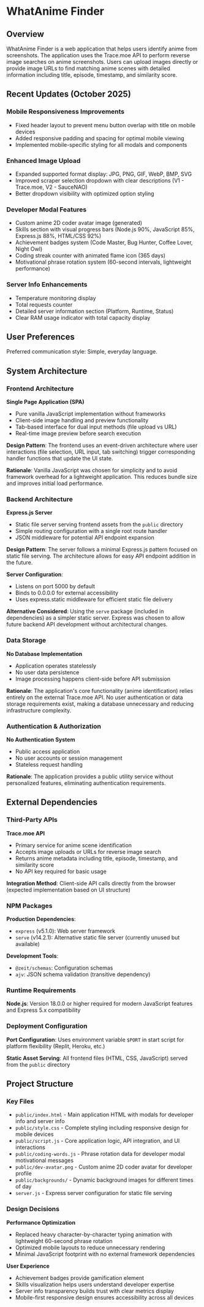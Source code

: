 # WhatAnime Finder

## Overview

WhatAnime Finder is a web application that helps users identify anime from screenshots. The application uses the Trace.moe API to perform reverse image searches on anime screenshots. Users can upload images directly or provide image URLs to find matching anime scenes with detailed information including title, episode, timestamp, and similarity score.

## Recent Updates (October 2025)

### Mobile Responsiveness Improvements
- Fixed header layout to prevent menu button overlap with title on mobile devices
- Added responsive padding and spacing for optimal mobile viewing
- Implemented mobile-specific styling for all modals and components

### Enhanced Image Upload
- Expanded supported format display: JPG, PNG, GIF, WebP, BMP, SVG
- Improved scraper selection dropdown with clear descriptions (V1 - Trace.moe, V2 - SauceNAO)
- Better dropdown visibility with optimized option styling

### Developer Modal Features
- Custom anime 2D coder avatar image (generated)
- Skills section with visual progress bars (Node.js 90%, JavaScript 85%, Express.js 88%, HTML/CSS 92%)
- Achievement badges system (Code Master, Bug Hunter, Coffee Lover, Night Owl)
- Coding streak counter with animated flame icon (365 days)
- Motivational phrase rotation system (60-second intervals, lightweight performance)

### Server Info Enhancements
- Temperature monitoring display
- Total requests counter
- Detailed server information section (Platform, Runtime, Status)
- Clear RAM usage indicator with total capacity display

## User Preferences

Preferred communication style: Simple, everyday language.

## System Architecture

### Frontend Architecture

**Single Page Application (SPA)**
- Pure vanilla JavaScript implementation without frameworks
- Client-side image handling and preview functionality
- Tab-based interface for dual input methods (file upload vs URL)
- Real-time image preview before search execution

**Design Pattern**: The frontend uses an event-driven architecture where user interactions (file selection, URL input, tab switching) trigger corresponding handler functions that update the UI state.

**Rationale**: Vanilla JavaScript was chosen for simplicity and to avoid framework overhead for a lightweight application. This reduces bundle size and improves initial load performance.

### Backend Architecture

**Express.js Server**
- Static file server serving frontend assets from the `public` directory
- Simple routing configuration with a single root route handler
- JSON middleware for potential API endpoint expansion

**Design Pattern**: The server follows a minimal Express.js pattern focused on static file serving. The architecture allows for easy API endpoint addition in the future.

**Server Configuration**:
- Listens on port 5000 by default
- Binds to 0.0.0.0 for external accessibility
- Uses express.static middleware for efficient static file delivery

**Alternative Considered**: Using the `serve` package (included in dependencies) as a simpler static server. Express was chosen to allow future backend API development without architectural changes.

### Data Storage

**No Database Implementation**
- Application operates statelessly
- No user data persistence
- Image processing happens client-side before API submission

**Rationale**: The application's core functionality (anime identification) relies entirely on the external Trace.moe API. No user authentication or data storage requirements exist, making a database unnecessary and reducing infrastructure complexity.

### Authentication & Authorization

**No Authentication System**
- Public access application
- No user accounts or session management
- Stateless request handling

**Rationale**: The application provides a public utility service without personalized features, eliminating authentication requirements.

## External Dependencies

### Third-Party APIs

**Trace.moe API**
- Primary service for anime scene identification
- Accepts image uploads or URLs for reverse image search
- Returns anime metadata including title, episode, timestamp, and similarity score
- No API key required for basic usage

**Integration Method**: Client-side API calls directly from the browser (expected implementation based on UI structure)

### NPM Packages

**Production Dependencies**:
- `express` (v5.1.0): Web server framework
- `serve` (v14.2.1): Alternative static file server (currently unused but available)

**Development Tools**:
- `@zeit/schemas`: Configuration schemas
- `ajv`: JSON schema validation (transitive dependency)

### Runtime Requirements

**Node.js**: Version 18.0.0 or higher required for modern JavaScript features and Express 5.x compatibility

### Deployment Configuration

**Port Configuration**: Uses environment variable `$PORT` in start script for platform flexibility (Replit, Heroku, etc.)

**Static Asset Serving**: All frontend files (HTML, CSS, JavaScript) served from the `public` directory

## Project Structure

### Key Files
- `public/index.html` - Main application HTML with modals for developer info and server info
- `public/style.css` - Complete styling including responsive design for mobile devices
- `public/script.js` - Core application logic, API integration, and UI interactions
- `public/coding-words.js` - Phrase rotation data for developer modal motivational messages
- `public/dev-avatar.png` - Custom anime 2D coder avatar for developer profile
- `public/backgrounds/` - Dynamic background images for different times of day
- `server.js` - Express server configuration for static file serving

### Design Decisions

**Performance Optimization**
- Replaced heavy character-by-character typing animation with lightweight 60-second phrase rotation
- Optimized mobile layouts to reduce unnecessary rendering
- Minimal JavaScript footprint with no external framework dependencies

**User Experience**
- Achievement badges provide gamification element
- Skills visualization helps users understand developer expertise
- Server info transparency builds trust with clear metrics display
- Mobile-first responsive design ensures accessibility across all devices